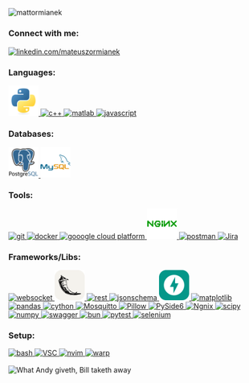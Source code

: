 <p align="left">
    <img src="https://komarev.com/ghpvc/?username=mattormianek&label=Profile%20views&color=0e75b6&style=flat" alt="mattormianek" height="25" width="140" />
</p>

<h3 align="left">Connect with me:</h3>
<p align="left">
    <a href="https://linkedin.com/in/mateuszormianek" target="_blank" rel="noreferrer">
        <img align="center" src="https://raw.githubusercontent.com/rahuldkjain/github-profile-readme-generator/master/src/images/icons/Social/linked-in-alt.svg" alt="linkedin.com/mateuszormianek" height="30" width="60" />
    </a>
</p>

<h3 align="left">Languages:</h3>
<p align="left">
    <a href="https://www.python.org" target="_blank" rel="noreferrer">
        <img src="https://raw.githubusercontent.com/devicons/devicon/master/icons/python/python-original.svg" alt="python" width="60" height="60"/>
    </a>
    <a href="https://en.wikipedia.org/wiki/C%2B%2B" target="_blank" rel="noreferrer">
        <img src="https://user-images.githubusercontent.com/25181517/192106073-90fffafe-3562-4ff9-a37e-c77a2da0ff58.png" alt="c++" width="60" height="60"/>
    </a>
    <a href="https://www.mathworks.com/" target="_blank" rel="noreferrer">
        <img src="https://upload.wikimedia.org/wikipedia/commons/2/21/Matlab_Logo.png" alt="matlab" width="60" height="60"/>
    </a>
    <a href="https://www.javascript.com/" target="_blank" rel="noreferrer">
        <img src="https://upload.wikimedia.org/wikipedia/commons/thumb/9/99/Unofficial_JavaScript_logo_2.svg/1200px-Unofficial_JavaScript_logo_2.svg.png" alt="javascript" width="60" height="60"/>
    </a>
</p>

<h3 align="left">Databases:</h3>
<p align="left">
    <a href="https://www.postgresql.org" target="_blank" rel="noreferrer">
        <img src="https://raw.githubusercontent.com/devicons/devicon/master/icons/postgresql/postgresql-original-wordmark.svg" alt="postgresql" width="60" height="60"/>
    </a>
    <a href="https://www.mysql.com/" target="_blank" rel="noreferrer">
        <img src="https://raw.githubusercontent.com/devicons/devicon/master/icons/mysql/mysql-original-wordmark.svg" alt="mysql" width="60" height="60"/>
    </a>
</p>

<h3 align="left">Tools:</h3>
<p align="left">
    <a href="https://git-scm.com/" target="_blank" rel="noreferrer">
        <img src="https://www.vectorlogo.zone/logos/git-scm/git-scm-icon.svg" alt="git" width="60" height="60"/>
    </a>
    <a href="https://www.docker.com/" target="_blank" rel="noreferrer">
        <img src="https://user-images.githubusercontent.com/25181517/117207330-263ba280-adf4-11eb-9b97-0ac5b40bc3be.png" alt="docker" width="60" height="60"/>
    </a>
    <a href="https://cloud.google.com" target="_blank" rel="noreferrer">
        <img src="https://www.vectorlogo.zone/logos/google_cloud/google_cloud-icon.svg" alt="gooogle cloud platform" width="60" height="60"/>
    </a>
    <a href="https://www.nginx.com" target="_blank" rel="noreferrer">
        <img src="https://raw.githubusercontent.com/devicons/devicon/master/icons/nginx/nginx-original.svg" alt="nginx" width="60" height="60"/>
    </a>
    <a href="https://postman.com" target="_blank" rel="noreferrer">
        <img src="https://www.vectorlogo.zone/logos/getpostman/getpostman-icon.svg" alt="postman" width="60" height="60"/>
    </a>
    <a href="Jira" target="_blank" rel="noreferrer">
        <img src="https://user-images.githubusercontent.com/25181517/183912952-83784e94-629d-4c34-a961-ae2ae795b662.png" alt="Jira" width="60" height="60"/>
    </a>
</p>
<h3 align="left">Frameworks/Libs:</h3>
<p align="left">
    <a href="websocket" target="_blank" rel="noreferrer">
        <img src="https://user-images.githubusercontent.com/25181517/187070862-03888f18-2e63-4332-95fb-3ba4f2708e59.png" alt="websocket" width="60" height="60"/>
    </a>
    <a href="https://flask.palletsprojects.com/" target="_blank" rel="noreferrer">
        <img src="https://github.com/tandpfun/skill-icons/blob/main/icons/Flask-Light.svg" alt="flask" width="60" height="60"/>
    </a>
    <a href="https://www.ibm.com/topics/rest-apis" target="_blank" rel="noreferrer">
        <img src="https://user-images.githubusercontent.com/25181517/192107858-fe19f043-c502-4009-8c47-476fc89718ad.png" alt="rest" width="70" height="60"/>
    </a>
    <a href="https://python-jsonschema.readthedocs.io/en/stable/" target="_blank" rel="noreferrer">
        <img src="https://avatars.githubusercontent.com/u/13019229?s=280&v=4" alt="jsonschema" width="60" height="60"/>
    </a>
    <a href="https://fastapi.tiangolo.com/" target="_blank" rel="noreferrer">
        <img src="https://github.com/tandpfun/skill-icons/blob/main/icons/FastAPI.svg" alt="fastapi" width="60" height="60"/>
    </a>
    <a href="https://matplotlib.org/" target="_blank" rel="noreferrer">
        <img src="https://github.com/onemarc/tech-icons/blob/main/icons/matplotlib-light.svg" alt="matplotlib" width="60" height="60"/>
    </a>
    <a href="https://pandas.pydata.org/" target="_blank" rel="noreferrer">
        <img src="https://github.com/onemarc/tech-icons/blob/main/icons/pandas-light.svg" alt="pandas" width="60" height="60"/>
    </a>
     <a href="https://cython.org/" target="_blank" rel="noreferrer">
        <img src="https://avatars.githubusercontent.com/u/486082?v=4" alt="cython" width="60" height="60"/>
    </a>
    <a href="https://mosquitto.org/" target="_blank" rel="noreferrer">
        <img src="https://github.com/Ramonmelod/profile-technology-icons/assets/139141993/1f56e337-1ee3-4f8d-827f-0864fae9687f" alt="Mosquitto" width="60" height="60"/>
    </a>
    <a href="https://python-pillow.org/" target="_blank" rel="noreferrer">
        <img src="https://python-pillow.org/assets/images/pillow-logo-248x250.png" alt="Pillow" width="60" height="60"/>
    </a>
    <a href="https://www.qt.io/qt-for-python" target="_blank" rel="noreferrer">
        <img src="https://github.com/marwin1991/profile-technology-icons/assets/136815194/11e7dfe7-c1f6-483c-9d92-276f1fa9363b" alt="PySide6" width="60" height="60"/>
    </a>
    <a href="ngnix" target="_blank" rel="noreferrer">
        <img src="https://user-images.githubusercontent.com/25181517/183345125-9a7cd2e6-6ad6-436f-8490-44c903bef84c.png" alt="Ngnix" width="60" height="60"/>
    </a>
    <a href="https://www.scipy.org/" target="_blank" rel="noreferrer">
        <img src="https://scipy.org/images/logo.svg" alt="scipy" width="60" height="60"/>
    </a>
    <a href="https://numpy.org/" target="_blank" rel="noreferrer">
        <img src="https://numpy.org/images/logo.svg" alt="numpy" width="60" height="60"/>
    </a>
    <a href="swagger" target="_blank" rel="noreferrer">
        <img src="https://user-images.githubusercontent.com/25181517/186711335-a3729606-5a78-4496-9a36-06efcc74f800.png" alt="swagger" width="60" height="60"/>
    </a>
    <a href="bun" target="_blank" rel="noreferrer">
        <img src="https://github.com/marwin1991/profile-technology-icons/assets/136815194/7e9599e9-0570-4bb6-b17f-676ed589912f" alt="bun" width="60" height="60"/>
    </a>
    <a href="https://docs.pytest.org/en/8.2.x/" target="_blank" rel="noreferrer">
        <img src="https://user-images.githubusercontent.com/25181517/184117132-9e89a93b-65fb-47c3-91e7-7d0f99e7c066.png" alt="pytest" width="60" height="60"/>
    </a>
    <a href="selenium" target="_blank" rel="noreferrer">
        <img src="https://user-images.githubusercontent.com/25181517/184103699-d1b83c07-2d83-4d99-9a1e-83bd89e08117.png" alt="selenium" width="60" height="60"/>
    </a>
</p>

<h3 align="left">Setup:</h3>
<p align="left">
    <a href="https://www.gnu.org/software/bash/" target="_blank" rel="noreferrer">
        <img src="https://user-images.githubusercontent.com/25181517/192158606-7c2ef6bd-6e04-47cf-b5bc-da2797cb5bda.png" alt="bash"  width="60" height="60"/>
    </a>
    <a href="https://www.gnu.org/software/emacs/" target="_blank" rel="noreferrer">
        <img src="https://user-images.githubusercontent.com/25181517/192108891-d86b6220-e232-423a-bf5f-90903e6887c3.png" alt="VSC" width="60" height="60"/>
    </a>
    <a href="https://neovim.io/" target="_blank" rel="noreferrer">
        <img src="https://github-production-user-asset-6210df.s3.amazonaws.com/136815194/258326081-b113a23c-5c04-45aa-819c-bd04e8ac2a37.png" alt="nvim" width="60" height="60"/>
    </a>
    <a href="https://www.warp.dev/" target="_blank" rel="noreferrer">
        <img src="https://yt3.googleusercontent.com/ejZ6-YCXwe7lJy0omZR0gjV2e7VryuQkIXwTB7lRLVi_uZw8ifr1iA6toGX_6d45TjVcb3LeSA=s900-c-k-c0x00ffffff-no-rj" alt="warp" width="60" height="60"/>
    </a>

</br>
</br>
<img src="https://images.anandtech.com/doci/15990/202008172217431_575px.jpg" alt="What Andy giveth, Bill taketh away"/>
